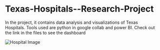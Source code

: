 # Texas-Hospitals--Research-Project
In the project, it contains data analysis and visualizations of Texas Hospitals. Tools used are python in google collab and power BI. Check out the link in the files to see the dashboard





![Hospital Image](https://www.campussafetymagazine.com/wp-content/uploads/2029/04/Texas.jpg)

